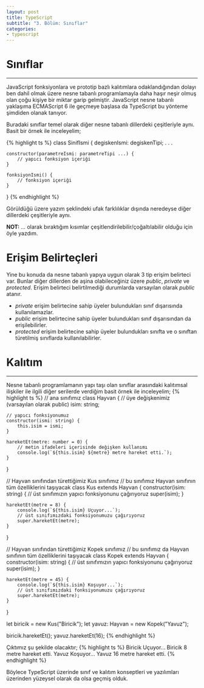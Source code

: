 ```yaml
---
layout: post
title: TypeScript 
subtitle: "3. Bölüm: Sınıflar"
categories:
- typescript
---
```


# Sınıflar
----------

JavaScript fonksiyonlara ve prototip bazlı kalıtımlara odaklandığından dolayı ben dahil olmak üzere nesne tabanlı programlamayla daha haşır neşir olmuş olan çoğu kişiye bir miktar garip gelmiştir.
JavaScript nesne tabanlı yaklaşıma ECMAScript 6 ile geçmeye başlasa da TypeScript bu yönteme şimdiden olanak tanıyor.

Buradaki sınıflar temel olarak diğer nesne tabanlı dillerdeki çeşitleriyle aynı. Basit bir örnek ile inceleyelim;

{% highlight ts %}
class SinifIsmi {
    degiskenIsmi: degiskenTipi;
    .
    .
    .
    
    constructor(parametreIsmi: parametreTipi ...) {
        // yapıcı fonksiyon içeriği
    }
    
    fonksiyonIsmi() {
        // fonksiyon içeriği
    }
}
{% endhighlight %}

Görüldüğü üzere yazım şeklindeki ufak farklılıklar dışında neredeyse diğer dillerdeki çeşitleriyle aynı.

**NOT:** *...* olarak bıraktığım kısımlar çeşitlendirilebilir/çoğaltılabilir olduğu için öyle yazdım.

# Erişim Belirteçleri

Yine bu konuda da nesne tabanlı yapıya uygun olarak 3 tip erişim belirteci var.
Bunlar diğer dillerden de aşina olabileceğiniz üzere *public*, *private* ve *protected*.
Erişim belirteci belirtilmediği durumlarda varsayılan olarak *public* atanır.

- *private* erişim belirtecine sahip üyeler bulundukları sınıf dışarısında kullanılamazlar.
- *public* erişim belirtecine sahip üyeler bulundukları sınıf dışarısından da erişilebilirler.
- *protected* erişim belirtecine sahip üyeler bulundukları sınıfta ve o sınıftan türetilmiş sınıflarda kullanılabilirler. 

# Kalıtım
----------

Nesne tabanlı programlamanın yapı taşı olan sınıflar arasındaki kalıtımsal ilişkiler ile ilgili diğer serilerde verdiğim basit örnek ile inceleyelim;
{% highlight ts %}
// ana sınıfımız
class Hayvan {
    // üye değişkenimiz (varsayılan olarak public)
    isim: string;
    
    // yapıcı fonksiyonumuz
    constructor(ismi: string) {
        this.isim = ismi;
    }
    
    hareketEt(metre: number = 0) {
        // metin ifadeleri içerisinde değişken kullanımı
        console.log(`${this.isim} ${metre} metre hareket etti.`);
    }
}

// Hayvan sınıfından türettiğimiz Kus sınıfımız
// bu sınıfımız Hayvan sınıfının tüm özelliklerini taşıyacak
class Kus extends Hayvan {
    constructor(isim: string) {
        // üst sınıfımızın yapıcı fonksiyonunu çağırıyoruz
        super(isim);
    }
    
    hareketEt(metre = 8) {
        console.log(`${this.isim} Uçuyor...`);
        // üst sınıfımızdaki fonksiyonumuzu çağırıyoruz
        super.hareketEt(metre);
    }
}

// Hayvan sınıfından türettiğimiz Kopek sınıfımız
// bu sınıfımız da Hayvan sınıfının tüm özelliklerini taşıyacak
class Kopek extends Hayvan {
    constructor(isim: string) {
        // üst sınıfımızın yapıcı fonksiyonunu çağırıyoruz
        super(isim);
    }
    
    hareketEt(metre = 45) {
        console.log(`${this.isim} Koşuyor...`);
        // üst sınıfımızdaki fonksiyonumuzu çağırıyoruz
        super.hareketEt(metre);
    }
}

let biricik = new Kus("Biricik");
let yavuz: Hayvan = new Kopek("Yavuz");

biricik.hareketEt();
yavuz.hareketEt(16);
{% endhighlight %}

Çıktımız şu şekilde olacaktır;
{% highlight ts %}
Biricik Uçuyor...
Biricik 8 metre hareket etti.
Yavuz Koşuyor...
Yavuz 16 metre hareket etti.
{% endhighlight %}

Böylece TypeScript üzerinde sınıf ve kalıtım konseptleri ve yazılımları üzerinden yüzeysel olarak da olsa geçmiş olduk.